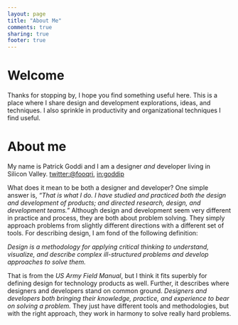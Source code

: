 ```yaml
---
layout: page
title: "About Me"
comments: true
sharing: true
footer: true
---
```

# Welcome

Thanks for stopping by, I hope you find something useful here. This is a place where I share design and development explorations, ideas, and techniques. I also sprinkle in productivity and organizational techniques I find useful.

# About me 

My name is Patrick Goddi and I am a designer _and_ developer living in Silicon Valley. [twitter:@fooqri](http://twitter.com/fooqri), [in:goddip](http://www.linkedin.com/in/goddi/)

What does it mean to be both a designer and developer? One simple answer is, _“That is what I do. I have studied and practiced  both the design and development of products; and directed research, design, and development teams.”_ Although design and development seem very different in practice and process, they are both about problem solving. They simply approach problems from slightly different directions with a different set of tools.  For describing design, I am fond of the following definition:

_Design is a methodology for applying critical thinking to understand, visualize, and describe complex ill-structured problems and develop approaches to solve them._


That is from the _US Army Field Manual_, but I think it fits superbly for defining design for technology products as well. Further, it describes where designers and developers stand on common ground. _Designers and developers both bringing their knowledge, practice, and experience to bear on solving a problem._ They just have different tools and methodologies, but with the right approach, they work in harmony to solve really hard problems. 